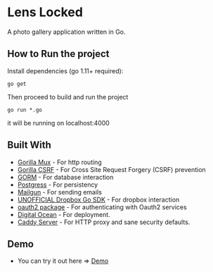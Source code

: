 # Lens Locked
A photo gallery application written in Go.

## How to Run the project
Install dependencies (go 1.11+ required):
```
go get
```
Then proceed to build and run the project
```
go run *.go
```
it will be running on localhost:4000

## Built With

* [Gorilla Mux](http://www.gorillatoolkit.org/pkg/mux) - For http routing
* [Gorilla CSRF](gorilla/csrf) - For Cross Site Request Forgery (CSRF) prevention
* [GORM](https://gorm.io/) - For database interaction
* [Postgress](https://www.postgresql.org/) - For persistency
* [Mailgun](https://www.mailgun.com/) - For sending emails
* [UNOFFICIAL Dropbox Go SDK](https://github.com/dropbox/dropbox-sdk-go-unofficial) - For dropbox interaction
* [oauth2 package](https://godoc.org/golang.org/x/oauth2) - For authenticating with Oauth2 services
* [Digital Ocean](https://www.digitalocean.com) - For deployment.
* [Caddy Server](https://caddyserver.com/) - For HTTP proxy and sane security defaults.

## Demo
* You can try it out here => [Demo](https://lenslocked-project-demo.net/) 